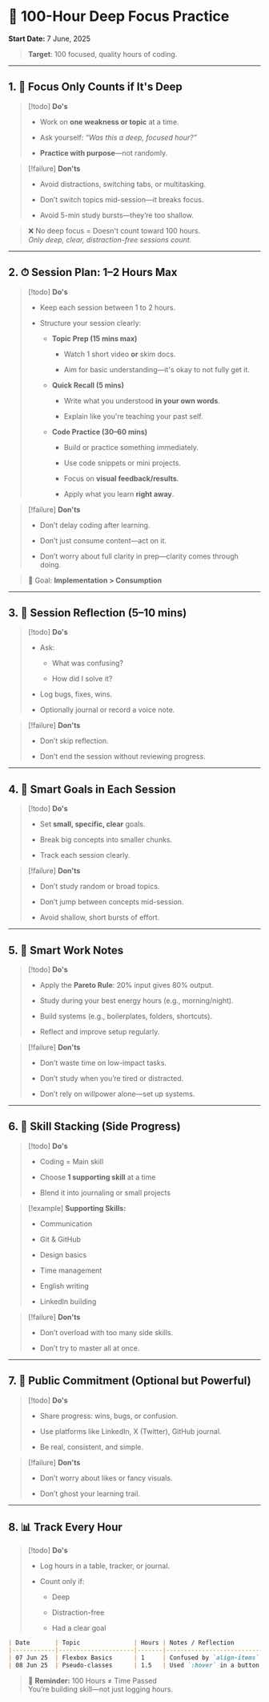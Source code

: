 # 🔁 100-Hour Deep Focus Practice

**Start Date:** 7 June, 2025

> **Target**: 100 focused, quality hours of coding.

---

## 1. 🎯 Focus Only Counts if It's Deep

> [!todo] **Do's**
> 
> - Work on **one weakness or topic** at a time.
>     
> - Ask yourself: _“Was this a deep, focused hour?”_
>     
> - **Practice with purpose**—not randomly.
>     

> [!failure] **Don'ts**
> 
> - Avoid distractions, switching tabs, or multitasking.
>     
> - Don’t switch topics mid-session—it breaks focus.
>     
> - Avoid 5-min study bursts—they’re too shallow.
>     

> ❌ No deep focus = Doesn't count toward 100 hours.  
> _Only deep, clear, distraction-free sessions count._

---

## 2. ⏱ Session Plan: 1–2 Hours Max

> [!todo] **Do's**
> 
> - Keep each session between 1 to 2 hours.
>     
> - Structure your session clearly:
>     
>     - **Topic Prep (15 mins max)**
>         
>         - Watch 1 short video **or** skim docs.
>             
>         - Aim for basic understanding—it's okay to not fully get it.
>             
>     - **Quick Recall (5 mins)**
>         
>         - Write what you understood **in your own words**.
>             
>         - Explain like you're teaching your past self.
>             
>     - **Code Practice (30–60 mins)**
>         
>         - Build or practice something immediately.
>             
>         - Use code snippets or mini projects.
>             
>         - Focus on **visual feedback/results**.
>             
>         - Apply what you learn **right away**.
>             

> [!failure] **Don'ts**
> 
> - Don’t delay coding after learning.
>     
> - Don’t just consume content—act on it.
>     
> - Don’t worry about full clarity in prep—clarity comes through doing.
>     

> 🌟 Goal: **Implementation > Consumption**

---

## 3. 📓 Session Reflection (5–10 mins)

> [!todo] **Do's**
> 
> - Ask:
>     
>     - What was confusing?
>         
>     - How did I solve it?
>         
> - Log bugs, fixes, wins.
>     
> - Optionally journal or record a voice note.
>     

> [!failure] **Don'ts**
> 
> - Don’t skip reflection.
>     
> - Don’t end the session without reviewing progress.
>     

---

## 4. 🧠 Smart Goals in Each Session

> [!todo] **Do's**
> 
> - Set **small, specific, clear** goals.
>     
> - Break big concepts into smaller chunks.
>     
> - Track each session clearly.
>     

> [!failure] **Don'ts**
> 
> - Don’t study random or broad topics.
>     
> - Don’t jump between concepts mid-session.
>     
> - Avoid shallow, short bursts of effort.
>     

---

## 5. 🧬 Smart Work Notes

> [!todo] **Do's**
> 
> - Apply the **Pareto Rule**: 20% input gives 80% output.
>     
> - Study during your best energy hours (e.g., morning/night).
>     
> - Build systems (e.g., boilerplates, folders, shortcuts).
>     
> - Reflect and improve setup regularly.
>     

> [!failure] **Don'ts**
> 
> - Don’t waste time on low-impact tasks.
>     
> - Don’t study when you’re tired or distracted.
>     
> - Don’t rely on willpower alone—set up systems.
>     

---

## 6. 🧬 Skill Stacking (Side Progress)

> [!todo] **Do's**
> 
> - Coding = Main skill
>     
> - Choose **1 supporting skill** at a time
>     
> - Blend it into journaling or small projects
>     

> [!example] **Supporting Skills:**
> 
> - Communication
>     
> - Git & GitHub
>     
> - Design basics
>     
> - Time management
>     
> - English writing
>     
> - LinkedIn building
>     

> [!failure] **Don'ts**
> 
> - Don’t overload with too many side skills.
>     
> - Don’t try to master all at once.
>     

---

## 7. 🚣 Public Commitment (Optional but Powerful)

> [!todo] **Do's**
> 
> - Share progress: wins, bugs, or confusion.
>     
> - Use platforms like LinkedIn, X (Twitter), GitHub journal.
>     
> - Be real, consistent, and simple.
>     

> [!failure] **Don'ts**
> 
> - Don’t worry about likes or fancy visuals.
>     
> - Don’t ghost your learning trail.
>     

---

## 8. 📊 Track Every Hour

> [!todo] **Do's**
> 
> - Log hours in a table, tracker, or journal.
>     
> - Count only if:
>     
>     - Deep
>         
>     - Distraction-free
>         
>     - Had a clear goal
>         

```md
| Date       | Topic               | Hours | Notes / Reflection                        |
|------------|---------------------|-------|-------------------------------------------|
| 07 Jun 25  | Flexbox Basics      | 1     | Confused by `align-items`, now clear.     |
| 08 Jun 25  | Pseudo-classes      | 1.5   | Used `:hover` in a button UI practice.    |
```

> 🏁 **Reminder:** 100 Hours ≠ Time Passed  
> You’re building skill—not just logging hours.

